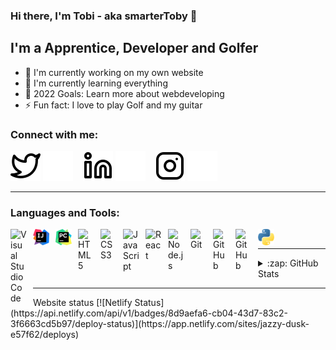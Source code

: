 ### Hi there, I'm Tobi - aka smarterToby 👋
## I'm a Apprentice, Developer and Golfer
- 🔭 I'm currently working on my own website
- 🌱 I'm currently learning everything 
- 🥅 2022 Goals: Learn more about webdeveloping
- ⚡ Fun fact: I love to play Golf and my guitar

### Connect with me:

[![website](./img/twitter-light.svg)](https://twitter.com/smarterToby#gh-light-mode-only)
[![website](./img/twitter-dark.svg)](https://twitter.com/smarterToby#gh-dark-mode-only)
&nbsp;&nbsp;
[![website](./img/linkedin-light.svg)](https://linkedin.com/in/tob#gh-light-mode-only)
[![website](./img/linkedin-dark.svg)](https://linkedin.com/in/tobiasreuss#gh-dark-mode-only)
&nbsp;&nbsp;
[![website](./img/instagram-light.svg)](https://instagram.com/i_love_tesla_too#gh-light-mode-only)
[![website](./img/instagram-dark.svg)](https://instagram.com/i_love_tesla_too#gh-dark-mode-only)
<br/>


---

### Languages and Tools:

<img align="left" alt="Visual Studio Code" width="26px" src="https://cdn.jsdelivr.net/gh/devicons/devicon/icons/vscode/vscode-original.svg" style="padding-right:10px;" />
<img align="left" alt="IntelliJ" width="26px" src="./img/IntelliJ_IDEA.svg" style="padding-right:10px;" />
<img align="left" alt="PyCharm" width="26px" src="./img/PyCharm.svg" style="padding-right:10px;" />
<img align="left" alt="HTML5" width="26px" src="https://cdn.jsdelivr.net/gh/devicons/devicon/icons/html5/html5-original.svg" style="padding-right:10px;" />
<img align="left" alt="CSS3" width="26px" src="https://cdn.jsdelivr.net/gh/devicons/devicon/icons/css3/css3-original.svg" style="padding-right:10px;" />
<!-- [<img align="left" alt="Sass" width="26px" src="https://cdn.jsdelivr.net/gh/devicons/devicon/icons/sass/sass-original.svg" style="padding-right:10px;" />][cssplaylist] -->
<img align="left" alt="JavaScript" width="26px" src="https://cdn.jsdelivr.net/gh/devicons/devicon/icons/javascript/javascript-original.svg" style="padding-right:10px;" />
<img align="left" alt="React" width="26px" src="https://cdn.jsdelivr.net/gh/devicons/devicon/icons/react/react-original.svg" style="padding-right:10px;" />
<!-- [<img align="left" alt="Gatsby" width="26px" src="https://cdn.jsdelivr.net/gh/devicons/devicon/icons/gatsby/gatsby-original.svg" style="padding-right:10px;" />][webdevplaylist] -->
<!-- [<img align="left" alt="GraphQL" width="26px" src="https://cdn.jsdelivr.net/gh/devicons/devicon/icons/graphql/graphql-plain.svg" style="padding-right:10px;" />][webdevplaylist] -->
<img align="left" alt="Node.js" width="26px" src="https://cdn.jsdelivr.net/gh/devicons/devicon/icons/nodejs/nodejs-original.svg" style="padding-right:10px;" />
<!-- [<img align="left" alt="Deno" width="26px" src="./img/deno-light.svg" style="padding-right:10px;" />][webdevplaylist] -->
<!-- [<img align="left" alt="MongoDB" width="26px" src="https://cdn.jsdelivr.net/gh/devicons/devicon/icons/mongodb/mongodb-original.svg" style="padding-right:10px;" />][webdevplaylist] -->
<!-- [<img align="left" alt="MySQL" width="26px" src="https://cdn.jsdelivr.net/gh/devicons/devicon/icons/mysql/mysql-original.svg" style="padding-right:10px;" />][webdevplaylist] -->
<img align="left" alt="Git" width="26px" src="https://cdn.jsdelivr.net/gh/devicons/devicon/icons/git/git-original.svg" style="padding-right:10px;" />
<img align="left" alt="GitHub" width="26px" src="https://user-images.githubusercontent.com/3369400/139447912-e0f43f33-6d9f-45f8-be46-2df5bbc91289.png#gh-dark-mode-only" style="padding-right:10px;" />
<img align="left" alt="GitHub" width="26px" src="https://user-images.githubusercontent.com/3369400/139448065-39a229ba-4b06-434b-bc67-616e2ed80c8f.png#gh-light-mode-only" style="padding-right:10px;" />
<!-- <img align="left" alt="Terminal" width="26px" src="./img/terminal-light.svg" />(https://www.youtube.com/playlist?list=PLkwxH9e_vrAJ0WbEsFA9W3I1W-g_BTsbt#gh-light-mode-only) -->
<!-- [<img align="left" alt="Terminal" width="26px" src="./img/terminal-dark.svg" />](https://www.youtube.com/playlist?list=PLkwxH9e_vrAJ0WbEsFA9W3I1W-g_BTsbt#gh-dark-mode-only) -->
<align="left" alt="Java" width="26px" src="./img/java.svg" style="padding-right:10px;" />
<img align="left" alt="Python" width="26px" src="./img/python.svg" style="padding-right:10px;" />
<br/>


---

<details>
  <summary>:zap: GitHub Stats</summary>
  <br/>

  ![Tobi's GitHub stats](https://github-readme-stats.vercel.app/api?username=smarterToby&show_icons=true&theme=radical&hide_border=true)

</details>

---

 <summary>Website status </summar>
 [![Netlify Status](https://api.netlify.com/api/v1/badges/8d9aefa6-cb04-43d7-83c2-3f6663cd5b97/deploy-status)](https://app.netlify.com/sites/jazzy-dusk-e57f62/deploys)
